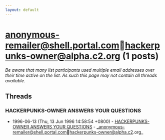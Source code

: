 ```yaml
---
layout: default
---
```


# anonymous-remailer@shell.portal.comhackerpunks-owner@alpha.c2.org (1 posts)

_Be aware that many list participants used multiple email addresses over their time active on the list. As such this page may not contain all threads available._

## Threads

### HACKERPUNKS-OWNER ANSWERS YOUR QUESTIONS
+ 1996-06-13 (Thu, 13 Jun 1996 14:58:54 +0800) - [HACKERPUNKS-OWNER ANSWERS YOUR QUESTIONS](/archive/1996/06/33a1ab5b929c51e4447a700c2312c8ea9f4e6d69f1722dee925bf3ff15fd443d) - _anonymous-remailer@shell.portal.comhackerpunks-owner@alpha.c2.org_

